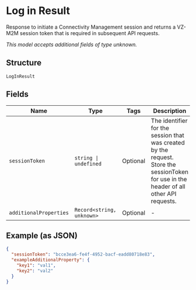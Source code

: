 
# Log in Result

Response to initiate a Connectivity Management session and returns a VZ-M2M session token that is required in subsequent API requests.

*This model accepts additional fields of type unknown.*

## Structure

`LogInResult`

## Fields

| Name | Type | Tags | Description |
|  --- | --- | --- | --- |
| `sessionToken` | `string \| undefined` | Optional | The identifier for the session that was created by the request. Store the sessionToken for use in the header of all other API requests. |
| `additionalProperties` | `Record<string, unknown>` | Optional | - |

## Example (as JSON)

```json
{
  "sessionToken": "bcce3ea6-fe4f-4952-bacf-eadd80718e83",
  "exampleAdditionalProperty": {
    "key1": "val1",
    "key2": "val2"
  }
}
```


